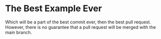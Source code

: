 # The Best Example Ever

Which will be a part of the best commit ever, then the best pull request. However, there is no guarantee that a pull request will be merged with the main branch.
